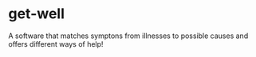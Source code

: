 # get-well
A software that matches symptons from illnesses to possible causes and offers different ways of help!
